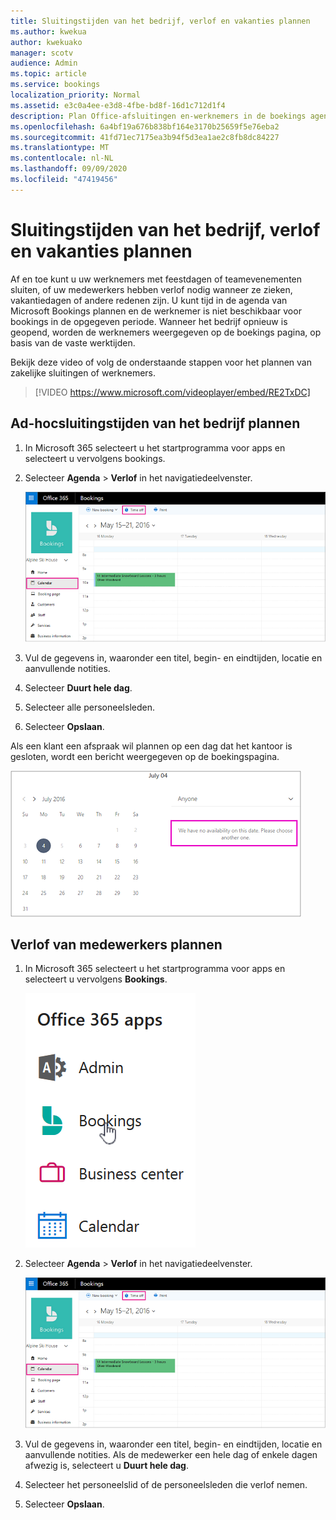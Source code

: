 ```yaml
---
title: Sluitingstijden van het bedrijf, verlof en vakanties plannen
ms.author: kwekua
author: kwekuako
manager: scotv
audience: Admin
ms.topic: article
ms.service: bookings
localization_priority: Normal
ms.assetid: e3c0a4ee-e3d8-4fbe-bd8f-16d1c712d1f4
description: Plan Office-afsluitingen en-werknemers in de boekings agenda, zodat werknemers tijdens de opgegeven tijden niet beschikbaar zijn gemarkeerd voor bookings.
ms.openlocfilehash: 6a4bf19a676b838bf164e3170b25659f5e76eba2
ms.sourcegitcommit: 41fd71ec7175ea3b94f5d3ea1ae2c8fb8dc84227
ms.translationtype: MT
ms.contentlocale: nl-NL
ms.lasthandoff: 09/09/2020
ms.locfileid: "47419456"
---
```

# <a name="schedule-business-closures-time-off-and-vacation-time"></a>Sluitingstijden van het bedrijf, verlof en vakanties plannen

Af en toe kunt u uw werknemers met feestdagen of teamevenementen sluiten, of uw medewerkers hebben verlof nodig wanneer ze zieken, vakantiedagen of andere redenen zijn. U kunt tijd in de agenda van Microsoft Bookings plannen en de werknemer is niet beschikbaar voor bookings in de opgegeven periode. Wanneer het bedrijf opnieuw is geopend, worden de werknemers weergegeven op de boekings pagina, op basis van de vaste werktijden.

Bekijk deze video of volg de onderstaande stappen voor het plannen van zakelijke sluitingen of werknemers.

> [!VIDEO https://www.microsoft.com/videoplayer/embed/RE2TxDC]

## <a name="schedule-ad-hoc-business-closures"></a>Ad-hocsluitingstijden van het bedrijf plannen

1. In Microsoft 365 selecteert u het startprogramma voor apps en selecteert u vervolgens bookings.

1. Selecteer **Agenda** \> **Verlof** in het navigatiedeelvenster.

   ![Afbeelding van de weergave van de agenda en de knop vrije tijd in de lijst](../media/bookings-calendar-timeoff.png)

1. Vul de gegevens in, waaronder een titel, begin- en eindtijden, locatie en aanvullende notities.

1. Selecteer **Duurt hele dag**.

1. Selecteer alle personeelsleden.

1. Selecteer **Opslaan**.

Als een klant een afspraak wil plannen op een dag dat het kantoor is gesloten, wordt een bericht weergegeven op de boekingspagina.

   ![Voorbeeld van een bericht dat de klant te zien krijgt wanneer ze een time-out voor ogen willen boeken](../media/bookings-timeoff-message.png)

## <a name="schedule-employee-time-off"></a>Verlof van medewerkers plannen

1. In Microsoft 365 selecteert u het startprogramma voor apps en selecteert u vervolgens **Bookings**.

   ![Afbeelding van het startprogramma voor apps](../media/bookings-applauncher.png)

1. Selecteer **Agenda** \> **Verlof** in het navigatiedeelvenster.

   ![Afbeelding van de weergave van de agenda en de knop vrije tijd in de lijst](../media/bookings-calendar-timeoff.png)

1. Vul de gegevens in, waaronder een titel, begin- en eindtijden, locatie en aanvullende notities. Als de medewerker een hele dag of enkele dagen afwezig is, selecteert u **Duurt hele dag**.

1. Selecteer het personeelslid of de personeelsleden die verlof nemen.

1. Selecteer **Opslaan**.
